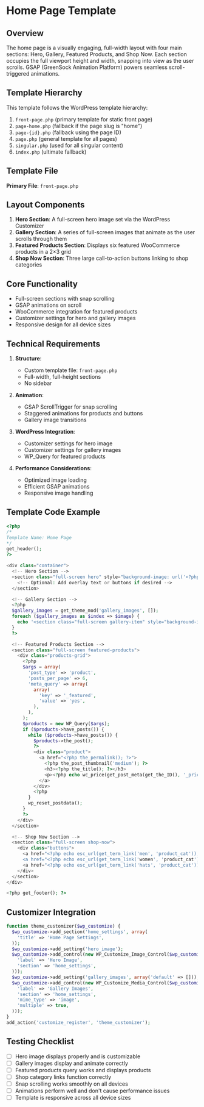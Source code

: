 # Home Page Template

## Overview
The home page is a visually engaging, full-width layout with four main sections: Hero, Gallery, Featured Products, and Shop Now. Each section occupies the full viewport height and width, snapping into view as the user scrolls. GSAP (GreenSock Animation Platform) powers seamless scroll-triggered animations.

## Template Hierarchy
This template follows the WordPress template hierarchy:
1. `front-page.php` (primary template for static front page)
2. `page-home.php` (fallback if the page slug is "home")
3. `page-{id}.php` (fallback using the page ID)
4. `page.php` (general template for all pages)
5. `singular.php` (used for all singular content)
6. `index.php` (ultimate fallback)

## Template File
**Primary File**: `front-page.php`

## Layout Components
1. **Hero Section**: A full-screen hero image set via the WordPress Customizer
2. **Gallery Section**: A series of full-screen images that animate as the user scrolls through them
3. **Featured Products Section**: Displays six featured WooCommerce products in a 2×3 grid
4. **Shop Now Section**: Three large call-to-action buttons linking to shop categories

## Core Functionality
- Full-screen sections with snap scrolling
- GSAP animations on scroll
- WooCommerce integration for featured products
- Customizer settings for hero and gallery images
- Responsive design for all device sizes

## Technical Requirements
1. **Structure**:
   - Custom template file: `front-page.php`
   - Full-width, full-height sections
   - No sidebar

2. **Animation**:
   - GSAP ScrollTrigger for snap scrolling
   - Staggered animations for products and buttons
   - Gallery image transitions

3. **WordPress Integration**:
   - Customizer settings for hero image
   - Customizer settings for gallery images
   - WP_Query for featured products

4. **Performance Considerations**:
   - Optimized image loading
   - Efficient GSAP animations
   - Responsive image handling

## Template Code Example
```php
<?php
/*
Template Name: Home Page
*/
get_header();
?>

<div class="container">
  <!-- Hero Section -->
  <section class="full-screen hero" style="background-image: url('<?php echo esc_url(get_theme_mod('hero_image', '')); ?>');">
    <!-- Optional: Add overlay text or buttons if desired -->
  </section>

  <!-- Gallery Section -->
  <?php
  $gallery_images = get_theme_mod('gallery_images', []);
  foreach ($gallery_images as $index => $image) {
    echo '<section class="full-screen gallery-item" style="background-image: url(\'' . esc_url($image) . '\');" data-gallery-index="' . $index . '"></section>';
  }
  ?>

  <!-- Featured Products Section -->
  <section class="full-screen featured-products">
    <div class="products-grid">
      <?php
      $args = array(
        'post_type' => 'product',
        'posts_per_page' => 6,
        'meta_query' => array(
          array(
            'key' => '_featured',
            'value' => 'yes',
          ),
        ),
      );
      $products = new WP_Query($args);
      if ($products->have_posts()) {
        while ($products->have_posts()) {
          $products->the_post();
          ?>
          <div class="product">
            <a href="<?php the_permalink(); ?>">
              <?php the_post_thumbnail('medium'); ?>
              <h3><?php the_title(); ?></h3>
              <p><?php echo wc_price(get_post_meta(get_the_ID(), '_price', true)); ?></p>
            </a>
          </div>
          <?php
        }
        wp_reset_postdata();
      }
      ?>
    </div>
  </section>

  <!-- Shop Now Section -->
  <section class="full-screen shop-now">
    <div class="buttons">
      <a href="<?php echo esc_url(get_term_link('men', 'product_cat')); ?>" class="button">Shop Men's</a>
      <a href="<?php echo esc_url(get_term_link('women', 'product_cat')); ?>" class="button">Shop Women's</a>
      <a href="<?php echo esc_url(get_term_link('hats', 'product_cat')); ?>" class="button">Shop Hats</a>
    </div>
  </section>
</div>

<?php get_footer(); ?>
```

## Customizer Integration
```php
function theme_customizer($wp_customize) {
  $wp_customize->add_section('home_settings', array(
    'title' => 'Home Page Settings',
  ));
  $wp_customize->add_setting('hero_image');
  $wp_customize->add_control(new WP_Customize_Image_Control($wp_customize, 'hero_image', array(
    'label' => 'Hero Image',
    'section' => 'home_settings',
  )));
  $wp_customize->add_setting('gallery_images', array('default' => []));
  $wp_customize->add_control(new WP_Customize_Media_Control($wp_customize, 'gallery_images', array(
    'label' => 'Gallery Images',
    'section' => 'home_settings',
    'mime_type' => 'image',
    'multiple' => true,
  )));
}
add_action('customize_register', 'theme_customizer');
```

## Testing Checklist
- [ ] Hero image displays properly and is customizable
- [ ] Gallery images display and animate correctly
- [ ] Featured products query works and displays products
- [ ] Shop category links function correctly
- [ ] Snap scrolling works smoothly on all devices
- [ ] Animations perform well and don't cause performance issues
- [ ] Template is responsive across all device sizes 